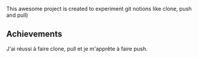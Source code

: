 This awesome project is created to experiment git notions like clone, push and pull)

## Achievements

J'ai réussi à faire clone, pull et je m'apprête à faire push.
